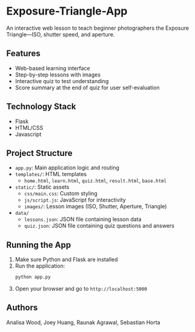# Exposure-Triangle-App

An interactive web lesson to teach beginner photographers the Exposure Triangle—ISO, shutter speed, and aperture.

## Features
- Web-based learning interface
- Step-by-step lessons with images
- Interactive quiz to test understanding
- Score summary at the end of quiz for user self-evaluation

## Technology Stack
- Flask
- HTML/CSS
- Javascript

## Project Structure
- `app.py`: Main application logic and routing
- `templates/`: HTML templates
    - `home.html`, `learn.html`, `quiz.html`, `result.html`, `base.html`
- `static/`: Static assets
  - `css/main.css`: Custom styling
  - `js/script.js`: JavaScript for interactivity
  - `images/`: Lesson images (ISO, Shutter, Aperture, Triangle)
- `data/`
  - `lessons.json`: JSON file containing lesson data
  - `quiz.json`: JSON file containing quiz questions and answers

## Running the App
1. Make sure Python and Flask are installed
2. Run the application:
   ```bash
   python app.py
   ```
3. Open your browser and go to `http://localhost:5000`

## Authors

Analisa Wood, Joey Huang, Raunak Agrawal, Sebastian Horta